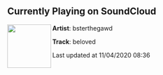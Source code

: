 ## Currently Playing on SoundCloud

[<img align="left" width="100" src="https://i1.sndcdn.com/artworks-sZxauk8yzJa93Vri-BTSVtw-t50x50.jpg">](https://soundcloud.com/bsterthegawd/beloved)

**Artist**: bsterthegawd 

**Track**: beloved

Last updated at 11/04/2020 08:36
